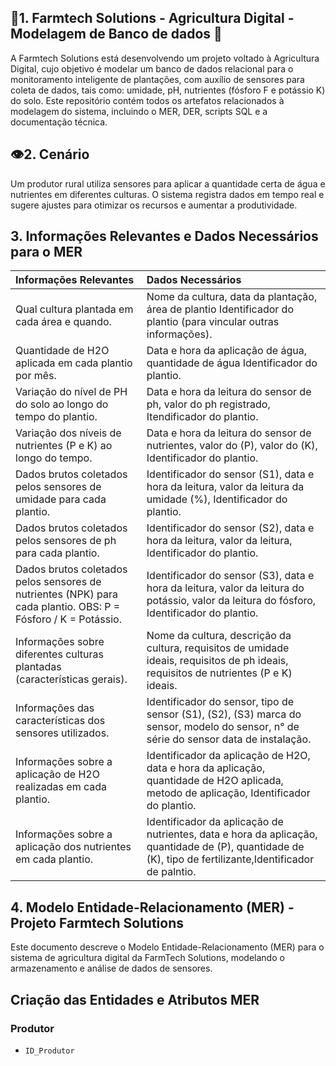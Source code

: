 ## 🌱**1. Farmtech Solutions - Agricultura Digital - Modelagem de Banco de dados** 🤖

A Farmtech Solutions está desenvolvendo um projeto voltado à Agricultura Digital, cujo objetivo é modelar um banco de dados relacional para o
monitoramento inteligente de plantações, com auxílio de sensores para coleta de dados, tais como: umidade, pH, nutrientes (fósforo F e potássio K) do solo.
Este repositório contém todos os artefatos relacionados à modelagem do sistema, incluindo o MER, DER, scripts SQL e a documentação técnica.

## 👁️**2. Cenário**

Um produtor rural utiliza sensores para aplicar a quantidade certa de água e nutrientes em diferentes culturas. 
O sistema registra dados em tempo real e sugere ajustes para otimizar os recursos e aumentar a produtividade.

## **3. Informações Relevantes e Dados Necessários para o MER**
   
   | Informações Relevantes | Dados Necessários |
   |:-----------------------|:------------------|
   | Qual cultura plantada em cada área e quando.| Nome da cultura, data da plantação, área de plantio Identificador do plantio (para vincular outras informações).|
   | Quantidade de H2O aplicada em cada plantio por mês.| Data e hora da aplicação de água, quantidade de água Identificador do plantio.|
   | Variação do nível de PH do solo ao longo do tempo do plantio.| Data e hora da leitura do sensor de ph, valor do ph registrado, Itendificador do plantio.|
   | Variação dos níveis de nutrientes (P e K) ao longo do tempo.| Data e hora da leitura do sensor de nutrientes, valor do (P), valor do (K), Identificador do plantio.|
   | Dados brutos coletados pelos sensores de umidade para cada plantio.| Identificador do sensor (S1), data e hora da leitura, valor da leitura da umidade (%), Identificador do plantio.|
   | Dados brutos coletados pelos sensores de ph para cada plantio.| Identificador do sensor (S2), data e hora da leitura, valor da leitura, Identificador do plantio.|
   | Dados brutos coletados pelos sensores de nutrientes (NPK) para cada plantio. OBS: P = Fósforo / K = Potássio.| Identificador do sensor (S3), data e hora da leitura, valor da leitura do potássio, valor da leitura do fósforo, Identificador do plantio.|
   | Informações sobre diferentes culturas plantadas (características gerais).| Nome da cultura, descrição da cultura, requisitos de umidade ideais, requisitos de ph ideais, requisitos de nutrientes (P e K) ideais.|
   | Informações das características dos sensores utilizados.| Identificador do sensor, tipo de sensor (S1), (S2), (S3) marca do sensor, modelo do sensor, n° de série do sensor data de instalação.|
   | Informações sobre a aplicação de H2O realizadas em cada plantio.| Identificador da aplicação de H2O, data e hora da aplicação, quantidade de H2O aplicada, metodo de aplicação, Identificador do plantio.|
   | Informações sobre a aplicação dos nutrientes em cada plantio.| Identificador da aplicação de nutrientes, data e hora da aplicação, quantidade de (P), quantidade de (K), tipo de fertilizante,Identificador de palntio.|

   ## 4. Modelo Entidade-Relacionamento (MER) - Projeto Farmtech Solutions
   Este documento descreve o Modelo Entidade-Relacionamento (MER) para o sistema de agricultura digital da FarmTech Solutions, modelando o armazenamento e análise de dados de sensores.
   ## Criação das Entidades e Atributos MER 

   ### Produtor
   * `ID_Produtor`
